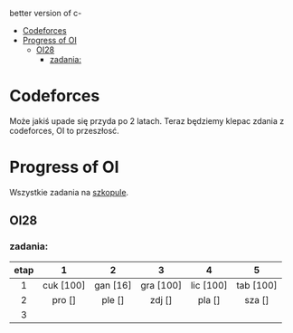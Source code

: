 better version of c-


- [Codeforces](#codeforces)
- [Progress of OI](#progress-of-oi)
  - [OI28](#oi28)
    - [zadania:](#zadania)


# Codeforces

Może jakiś upade się przyda po 2 latach. 
Teraz będziemy klepac zdania z codeforces, OI to przeszłosć.


# Progress of OI

Wszystkie zadania na [szkopule](https://szkopul.edu.pl/task_archive/oi/).

## OI28

### zadania:
| etap  |     1     |    2     |     3     |    4    |    5     |
| :---: | :-------: | :------: | :-------: | :-----: | :------: |
|   1   | cuk [100] | gan [16] | gra [100] | lic [100] | tab  [100] |
|   2   |  pro []   |  ple []  |  zdj []   | pla []  |  sza []  |
|   3   |           |


